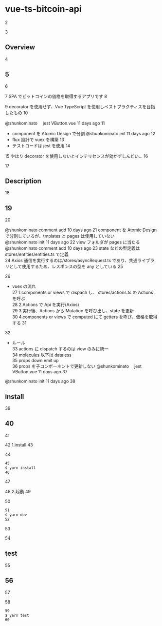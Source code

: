 # vue-ts-bitcoin-api
2

3
## Overview
4

5
---
6

7
SPA でビットコインの価格を取得するアプリです
8

9
decorator を使用せず、Vue TypeScript を使用しベストプラクティスを目指したもの
10

@shunkominato
　jest VButton.vue
11 days ago
11
-   component を Atomic Design で分割
@shunkominato
init
11 days ago
12
-   flux 設計で vuex を構築
13
-   テストコードは jest を使用
14

15
やはり decorator を使用しないとインテリセンスが効かずしんどい...
16

17
## Description
18

19
---
20

@shunkominato
comment add
10 days ago
21
component を Atomic Design で分割しているが、tmplates と pages は使用していない  
@shunkominato
init
11 days ago
22
view フォルダが pages に当たる  
@shunkominato
comment add
10 days ago
23
state などの型定義は stores/entities/entities.ts で定義  
24
Axios 通信を実行するのは/stores/asyncRequest.ts であり、共通ライブラリとして使用するため、レスポンスの型を any としている
25

26
-   vuex の流れ  
27
    1.components or views で dispach し、 stores/actions.ts の Actions を呼ぶ  
28
    2.Actions で Api を実行(Axios)  
29
    3.実行後、Actions から Mutation を呼び出し、state を更新  
30
    4.components or views で computed にて getters を呼び、価格を取得する
31

32
-   ルール  
33
    actions に dispatch するのは view のみに統一  
34
    molecules 以下は dataless  
35
    props down emit up  
36
    props を子コンポーネントで更新しない
@shunkominato
　jest VButton.vue
11 days ago
37

@shunkominato
init
11 days ago
38
## install
39

40
---
41

42
1.install
43

44
```bash
45
$ yarn install
46
```
47

48
2.起動
49

50
```bash
51
$ yarn dev
52
```
53

54
## test
55

56
---
57

58
```bash
59
$ yarn test
60
```